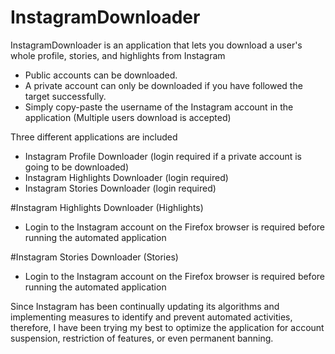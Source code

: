 # InstagramDownloader
InstagramDownloader is an application that lets you download a user's whole profile, stories, and highlights from Instagram
- Public accounts can be downloaded.
- A private account can only be downloaded if you have followed the target successfully.
- Simply copy-paste the username of the Instagram account in the application (Multiple users download is accepted)

Three different applications are included
- Instagram Profile Downloader (login required if a private account is going to be downloaded)
- Instagram Highlights Downloader (login required)
- Instagram Stories Downloader (login required)

#Instagram Highlights Downloader (Highlights)
- Login to the Instagram account on the Firefox browser is required before running the automated application

#Instagram Stories Downloader (Stories)
- Login to the Instagram account on the Firefox browser is required before running the automated application

Since Instagram has been continually updating its algorithms and implementing measures to identify and prevent automated activities,
therefore, I have been trying my best to optimize the application for account suspension, restriction of features, or even permanent banning.


  
